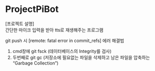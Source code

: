 # ProjectPiBot

[프로젝트 설명]\
간단한 마이크 입력을 받아
tts로 재생해주는 프로그램

git push 시 [remote: fatal error in commit_refs] 에러 해결법 

1. cmd창에 git fsck (데이터베이스의 Integrity를 검사)
2. 두번째로 git gc (저장소에 필요없는 파일을 삭제하고 남은 파일을 압축하는 “Garbage Collection”)
